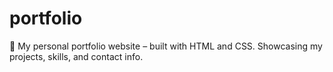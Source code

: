 # portfolio
💼 My personal portfolio website – built with HTML and CSS. Showcasing my projects, skills, and contact info.
